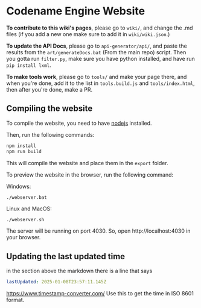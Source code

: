 # Codename Engine Website

**To contribute to this wiki's pages**, please go to ``wiki/``, and change the .md files (if you add a new one make sure to add it in ``wiki/wiki.json``.)

**To update the API Docs**, please go to ``api-generator/api/``, and paste the results from the ``art/generateDocs.bat`` (From the main repo) script. Then you gotta run ``filter.py``, make sure you have python installed, and have run ``pip install lxml``.

**To make tools work**, please go to ``tools/`` and make your page there, and when you're done, add it to the list in ``tools.build.js`` and ``tools/index.html``, then after you're done, make a PR.

## Compiling the website

To compile the website, you need to have [nodejs](https://nodejs.org/en/) installed.

Then, run the following commands:

```bash
npm install
npm run build
```

This will compile the website and place them in the ``export`` folder.

To preview the website in the browser, run the following command:

Windows:
```batch
./webserver.bat
```

Linux and MacOS:
```bash
./webserver.sh
```

The server will be running on port 4030. So, open http://localhost:4030 in your browser.

## Updating the last updated time

in the section above the markdown there is a line that says

```yaml
lastUpdated: 2025-01-08T23:57:11.145Z
```

https://www.timestamp-converter.com/ Use this to get the time in ISO 8601 format.
